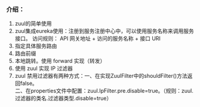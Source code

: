 ### 介绍：
1. zuul的简单使用
2. zuul集成eureka使用：注册到服务注册中心中，可以使用服务名称来调用服务接口。
访问规则： API 网关地址 + 访问的服务名称 + 接口 URI
3. 指定具体服务路由
4. 路由前缀
5. 本地跳转。使用 forward 实现（转发）
6. 使用 zuul 实现 IP 过滤器
7. zuul 禁用过滤器有两种方式：一、在实现ZuulFilter中的shouldFilter()方法返回false。  
二、在properties文件中配置：zuul.IpFilter.pre.disable=true。（规则：zuul.过滤器的类名.过滤器类型.disable=true）